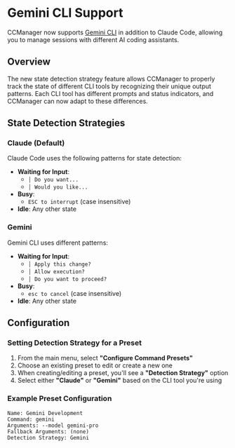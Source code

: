 # Gemini CLI Support

CCManager now supports [Gemini CLI](https://github.com/google-gemini/gemini-cli) in addition to Claude Code, allowing you to manage sessions with different AI coding assistants.

## Overview

The new state detection strategy feature allows CCManager to properly track the state of different CLI tools by recognizing their unique output patterns. Each CLI tool has different prompts and status indicators, and CCManager can now adapt to these differences.

## State Detection Strategies

### Claude (Default)

Claude Code uses the following patterns for state detection:

- **Waiting for Input**: 
  - `│ Do you want...`
  - `│ Would you like...`
- **Busy**: 
  - `ESC to interrupt` (case insensitive)
- **Idle**: Any other state

### Gemini

Gemini CLI uses different patterns:

- **Waiting for Input**:
  - `│ Apply this change?`
  - `│ Allow execution?`
  - `│ Do you want to proceed?`
- **Busy**:
  - `esc to cancel` (case insensitive)
- **Idle**: Any other state

## Configuration

### Setting Detection Strategy for a Preset

1. From the main menu, select **"Configure Command Presets"**
2. Choose an existing preset to edit or create a new one
3. When creating/editing a preset, you'll see a **"Detection Strategy"** option
4. Select either **"Claude"** or **"Gemini"** based on the CLI tool you're using

### Example Preset Configuration

```
Name: Gemini Development
Command: gemini
Arguments: --model gemini-pro
Fallback Arguments: (none)
Detection Strategy: Gemini
```